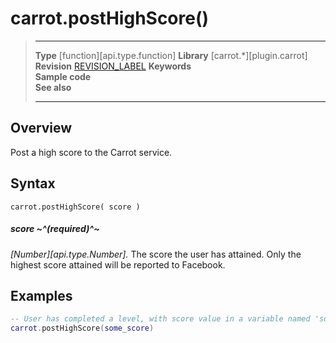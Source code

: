 # carrot.postHighScore()

> --------------------- ------------------------------------------------------------------------------------------
> __Type__              [function][api.type.function]
> __Library__           [carrot.*][plugin.carrot]
> __Revision__          [REVISION_LABEL](REVISION_URL)
> __Keywords__          
> __Sample code__       
> __See also__          
> --------------------- ------------------------------------------------------------------------------------------


## Overview
Post a high score to the Carrot service.


## Syntax

	carrot.postHighScore( score )

##### score ~^(required)^~
_[Number][api.type.Number]._ The score the user has attained. Only the highest score attained will be reported to Facebook.


## Examples

``````lua
-- User has completed a level, with score value in a variable named 'some_score'
carrot.postHighScore(some_score)
``````
